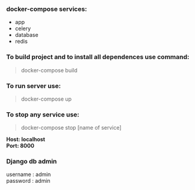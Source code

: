 ### docker-compose services:
+ app
+ celery
+ database
+ redis

### To build project and to install all dependences use command:

>docker-compose build

### To run server use:

>docker-compose up

### To stop any service use:

>docker-compose stop [name of service]


**Host: localhost**<br>
**Port: 8000**


### Django db admin

username : admin <br>
password : admin
